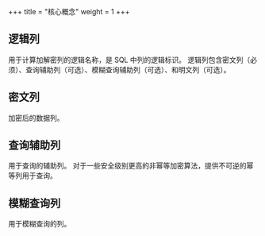+++
title = "核心概念"
weight = 1
+++

## 逻辑列

用于计算加解密列的逻辑名称，是 SQL 中列的逻辑标识。
逻辑列包含密文列（必须）、查询辅助列（可选）、模糊查询辅助列（可选）、和明文列（可选）。

## 密文列

加密后的数据列。

## 查询辅助列

用于查询的辅助列。
对于一些安全级别更高的非幂等加密算法，提供不可逆的幂等列用于查询。

## 模糊查询列

用于模糊查询的列。
